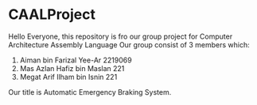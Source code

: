 # CAALProject
Hello Everyone, this repository is fro our group project for Computer Architecture Assembly Language
Our group consist of 3 members which:
1. Aiman bin Farizal Yee-Ar 2219069
2. Mas Azlan Hafiz bin Maslan 221
3. Megat Arif Ilham bin Isnin 221

Our title is Automatic Emergency Braking System. 
